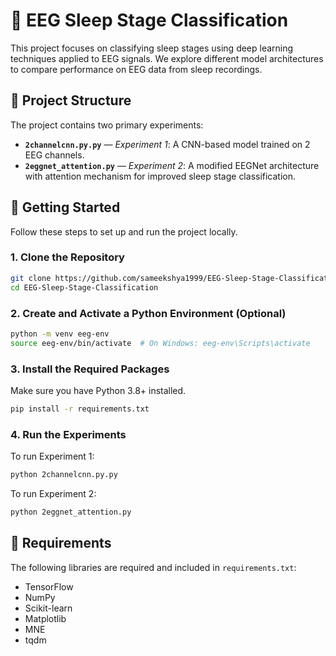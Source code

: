# 🧠 EEG Sleep Stage Classification

This project focuses on classifying sleep stages using deep learning techniques applied to EEG signals. We explore different model architectures to compare performance on EEG data from sleep recordings.

## 📁 Project Structure

The project contains two primary experiments:

- **`2channelcnn.py.py`** — *Experiment 1*: A CNN-based model trained on 2 EEG channels.
- **`2eggnet_attention.py`** — *Experiment 2*: A modified EEGNet architecture with attention mechanism for improved sleep stage classification.

## 🚀 Getting Started

Follow these steps to set up and run the project locally.

### 1. Clone the Repository

```bash
git clone https://github.com/sameekshya1999/EEG-Sleep-Stage-Classification.git
cd EEG-Sleep-Stage-Classification
```

### 2. Create and Activate a Python Environment (Optional)

```bash
python -m venv eeg-env
source eeg-env/bin/activate  # On Windows: eeg-env\Scripts\activate
```

### 3. Install the Required Packages

Make sure you have Python 3.8+ installed.

```bash
pip install -r requirements.txt
```

### 4. Run the Experiments

To run Experiment 1:

```bash
python 2channelcnn.py.py
```

To run Experiment 2:

```bash
python 2eggnet_attention.py
```

## 🧪 Requirements

The following libraries are required and included in `requirements.txt`:

- TensorFlow  
- NumPy  
- Scikit-learn  
- Matplotlib  
- MNE  
- tqdm

